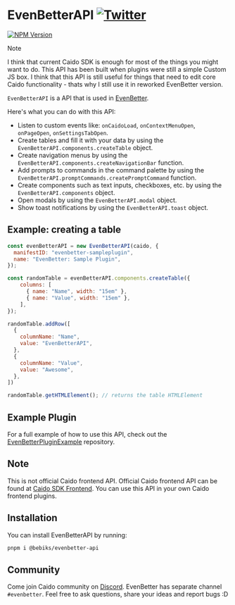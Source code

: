 # EvenBetterAPI [![Twitter](https://img.shields.io/twitter/url/https/twitter.com/cloudposse.svg?style=social&label=Follow%20me)](https://twitter.com/bebiksior) 
[![NPM Version](https://img.shields.io/npm/v/@bebiks/evenbetter-api?style=for-the-badge)](https://www.npmjs.com/package/@bebiks/evenbetter-api)

> [!NOTE]  
> I think that current Caido SDK is enough for most of the things you might want to do. This API has been built when plugins were still a simple Custom JS box. I think that this API is still useful for things that need to edit core Caido functionality - thats why I still use it in reworked EvenBetter version.

`EvenBetterAPI` is a API that is used in [EvenBetter](https://github.com/bebiksior/EvenBetter).

Here's what you can do with this API:
- Listen to custom events like: `onCaidoLoad`, `onContextMenuOpen`, `onPageOpen`, `onSettingsTabOpen`.
- Create tables and fill it with your data by using the `EvenBetterAPI.components.createTable` object.
- Create navigation menus by using the `EvenBetterAPI.components.createNavigationBar` function.
- Add prompts to commands in the command palette by using the `EvenBetterAPI.promptCommands.createPromptCommand` function.
- Create components such as text inputs, checkboxes, etc. by using the `EvenBetterAPI.components` object.
- Open modals by using the `EvenBetterAPI.modal` object.
- Show toast notifications by using the `EvenBetterAPI.toast` object.

## Example: creating a table
```javascript
const evenBetterAPI = new EvenBetterAPI(caido, {
  manifestID: "evenbetter-sampleplugin",
  name: "EvenBetter: Sample Plugin",
});

const randomTable = evenBetterAPI.components.createTable({
    columns: [
      { name: "Name", width: "15em" },
      { name: "Value", width: "15em" },
    ],
});

randomTable.addRow([
  {
    columnName: "Name",
    value: "EvenBetterAPI",
  },
  {
    columnName: "Value",
    value: "Awesome",
  },
])

randomTable.getHTMLElement(); // returns the table HTMLElement
```

## Example Plugin
For a full example of how to use this API, check out the [EvenBetterPluginExample](https://github.com/bebiksior/EvenBetterPluginExample) repository.

## Note
This is not official Caido frontend API. Official Caido frontend API can be found at [Caido SDK Frontend](https://github.com/caido/sdk-frontend). You can use this API in your own Caido frontend plugins.

## Installation
You can install EvenBetterAPI by running:
```bash
pnpm i @bebiks/evenbetter-api
```

## Community
Come join Caido community on [Discord](https://links.caido.io/www-discord). EvenBetter has separate channel `#evenbetter`. Feel free to ask questions, share your ideas and report bugs :D
